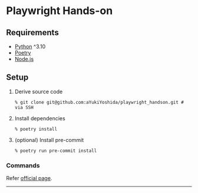 # Playwright Hands-on

## Requirements

- [Python](https://www.python.org/) ^3.10
- [Poetry](https://python-poetry.org/)
- [Node.js](https://nodejs.org)

## Setup

1. Derive source code

   ```shell
   % git clone git@github.com:aYukiYoshida/playwright_handson.git # via SSH
   ```

1. Install dependencies

   ```shell
   % poetry install
   ```

1. (optional) Install pre-commit

   ```shell
   % poetry run pre-commit install
   ```

### Commands

Refer [official page](https://playwright.dev/docs/test-cli).

---
